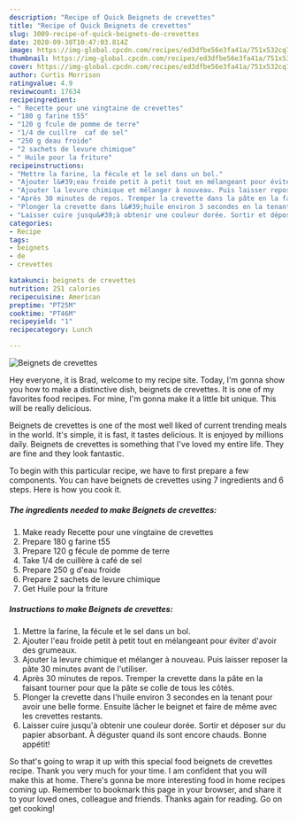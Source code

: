 ```yaml
---
description: "Recipe of Quick Beignets de crevettes"
title: "Recipe of Quick Beignets de crevettes"
slug: 3009-recipe-of-quick-beignets-de-crevettes
date: 2020-09-30T10:47:03.814Z
image: https://img-global.cpcdn.com/recipes/ed3dfbe56e3fa41a/751x532cq70/beignets-de-crevettes-photo-principale-de-la-recette.jpg
thumbnail: https://img-global.cpcdn.com/recipes/ed3dfbe56e3fa41a/751x532cq70/beignets-de-crevettes-photo-principale-de-la-recette.jpg
cover: https://img-global.cpcdn.com/recipes/ed3dfbe56e3fa41a/751x532cq70/beignets-de-crevettes-photo-principale-de-la-recette.jpg
author: Curtis Morrison
ratingvalue: 4.9
reviewcount: 17634
recipeingredient:
- " Recette pour une vingtaine de crevettes"
- "180 g farine t55"
- "120 g fcule de pomme de terre"
- "1/4 de cuillre  caf de sel"
- "250 g deau froide"
- "2 sachets de levure chimique"
- " Huile pour la friture"
recipeinstructions:
- "Mettre la farine, la fécule et le sel dans un bol."
- "Ajouter l&#39;eau froide petit à petit tout en mélangeant pour éviter d&#39;avoir des grumeaux."
- "Ajouter la levure chimique et mélanger à nouveau. Puis laisser reposer la pâte 30 minutes avant de l&#39;utiliser."
- "Après 30 minutes de repos. Tremper la crevette dans la pâte en la faisant tourner pour que la pâte se colle de tous les côtés."
- "Plonger la crevette dans l&#39;huile environ 3 secondes en la tenant pour avoir une belle forme. Ensuite lâcher le beignet et faire de même avec les crevettes restants."
- "Laisser cuire jusqu&#39;à obtenir une couleur dorée. Sortir et déposer sur du papier absorbant. À déguster quand ils sont encore chauds. Bonne appétit!"
categories:
- Recipe
tags:
- beignets
- de
- crevettes

katakunci: beignets de crevettes 
nutrition: 251 calories
recipecuisine: American
preptime: "PT25M"
cooktime: "PT46M"
recipeyield: "1"
recipecategory: Lunch

---
```



![Beignets de crevettes](https://img-global.cpcdn.com/recipes/ed3dfbe56e3fa41a/751x532cq70/beignets-de-crevettes-photo-principale-de-la-recette.jpg)

Hey everyone, it is Brad, welcome to my recipe site. Today, I'm gonna show you how to make a distinctive dish, beignets de crevettes. It is one of my favorites food recipes. For mine, I'm gonna make it a little bit unique. This will be really delicious.

Beignets de crevettes is one of the most well liked of current trending meals in the world. It's simple, it is fast, it tastes delicious. It is enjoyed by millions daily. Beignets de crevettes is something that I've loved my entire life. They are fine and they look fantastic.




To begin with this particular recipe, we have to first prepare a few components. You can have beignets de crevettes using 7 ingredients and 6 steps. Here is how you cook it.

<!--inarticleads1-->

##### The ingredients needed to make Beignets de crevettes:

1. Make ready  Recette pour une vingtaine de crevettes
1. Prepare 180 g farine t55
1. Prepare 120 g fécule de pomme de terre
1. Take 1/4 de cuillère à café de sel
1. Prepare 250 g d&#39;eau froide
1. Prepare 2 sachets de levure chimique
1. Get  Huile pour la friture




<!--inarticleads2-->

##### Instructions to make Beignets de crevettes:

1. Mettre la farine, la fécule et le sel dans un bol.
1. Ajouter l&#39;eau froide petit à petit tout en mélangeant pour éviter d&#39;avoir des grumeaux.
1. Ajouter la levure chimique et mélanger à nouveau. Puis laisser reposer la pâte 30 minutes avant de l&#39;utiliser.
1. Après 30 minutes de repos. Tremper la crevette dans la pâte en la faisant tourner pour que la pâte se colle de tous les côtés.
1. Plonger la crevette dans l&#39;huile environ 3 secondes en la tenant pour avoir une belle forme. Ensuite lâcher le beignet et faire de même avec les crevettes restants.
1. Laisser cuire jusqu&#39;à obtenir une couleur dorée. Sortir et déposer sur du papier absorbant. À déguster quand ils sont encore chauds. Bonne appétit!




So that's going to wrap it up with this special food beignets de crevettes recipe. Thank you very much for your time. I am confident that you will make this at home. There's gonna be more interesting food in home recipes coming up. Remember to bookmark this page in your browser, and share it to your loved ones, colleague and friends. Thanks again for reading. Go on get cooking!
